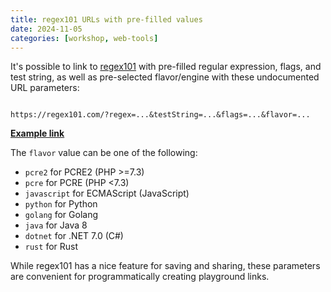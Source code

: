 ```yaml
---
title: regex101 URLs with pre-filled values
date: 2024-11-05
categories: [workshop, web-tools]
---
```


It's possible to link to [regex101](https://regex101.com/) with pre-filled regular expression, flags, and test string,
as well as pre-selected flavor/engine with these undocumented URL parameters:

```

https://regex101.com/?regex=...&testString=...&flags=...&flavor=...

```

[**Example link**](<https://regex101.com/?regex=p%28%5Ba%2Dz%5D%2B%29ch&testString=peach%20punch%20pinch&flavor=golang>)

The `flavor` value can be one of the following:

- `pcre2` for PCRE2 (PHP >=7.3)
- `pcre` for PCRE (PHP <7.3)
- `javascript` for ECMAScript (JavaScript)
- `python` for Python
- `golang` for Golang
- `java` for Java 8
- `dotnet` for .NET 7.0 (C#)
- `rust` for Rust

While regex101 has a nice feature for saving and sharing, these parameters are convenient for programmatically
creating playground links.